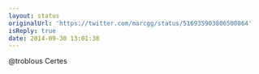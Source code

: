 ```yaml
---
layout: status
originalUrl: 'https://twitter.com/marcgg/status/516935903806500864'
isReply: true
date: 2014-09-30 13:01:38
---
```


@troblous Certes
